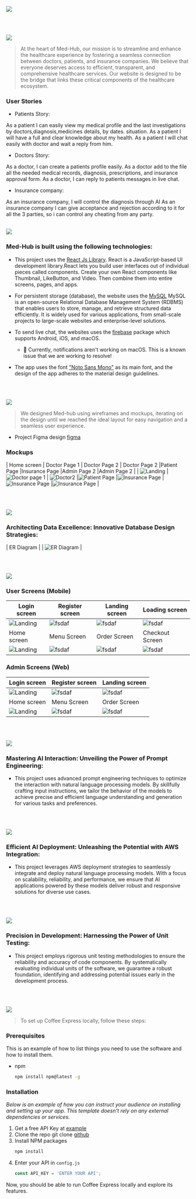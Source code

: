 <img src="./readme/title1.svg"/>

<br><br>

<!-- project philosophy -->
<img src="./readme/title2.svg"/>

> At the heart of Med-Hub, our mission is to streamline and enhance the healthcare experience by fostering a seamless connection between doctors, patients, and insurance companies. We believe that everyone deserves access to efficient, transparent, and comprehensive healthcare services. Our website is designed to be the bridge that links these critical components of the healthcare ecosystem.

### User Stories
- Patients Story:

As a patient I can easily view my medical profile and the last investigations by doctors,diagnosis,medicines details, by dates. situation. 
As a patient  I will have a full and clear knowledge about my health.
As a patient  I will chat easily with doctor and wait a reply from him.

- Doctors Story:

As a doctor, I can create a patients profile easily.
As a doctor add to the file all the needed medical records, diagnosis, prescriptions, and insurance approval form.
As a doctor, I can reply to patients messages in live chat.


- Insurance company:

As an insurance company, I will control the diagnosis through AI
As an insurance company I can give acceptance and rejection according to it for all the 3 parties, so i can control any cheating from any party.
<br><br>
<!-- Tech stack -->
<img src="./readme/title3.svg"/>

###  Med-Hub is built using the following technologies:

- This project uses the [React Js Library](https://react.dev/). React is a JavaScript-based UI development library.React lets you build user interfaces out of individual pieces called components. Create your own React components like Thumbnail, LikeButton, and Video. Then combine them into entire screens, pages, and apps.

- For persistent storage (database), the website uses the [MySQL](https://mysql.com/) MySQL is an open-source Relational Database Management System (RDBMS) that enables users to store, manage, and retrieve structured data efficiently. It is widely used for various applications, from small-scale projects to large-scale websites and enterprise-level solutions.

- To send live chat, the websites uses the [firebase](https://pub.dev/packages/flutter_local_notifications) package which supports Android, iOS, and macOS.
  - 🚨 Currently, notifications aren't working on macOS. This is a known issue that we are working to resolve!
- The app uses the font ["Noto Sans Mono"](https://fonts.googleapis.com/css2?family=Noto+Sans+Mono:wght@100;200;300;400;500;600;700;800;900&display=swap) as its main font, and the design of the app adheres to the material design guidelines.

<br><br>
<!-- UI UX -->
<img src="./readme/title4.svg"/>


> We designed Med-hub using wireframes and mockups, iterating on the design until we reached the ideal layout for easy navigation and a seamless user experience.

- Project Figma design [figma](https://www.figma.com/file/eBXHo0GFfrPXioimSVDsOu/Final-Project?type=design&node-id=45%3A1115&mode=design&t=girWj415tgaPpad2-1)


### Mockups
| Home screen  | Doctor Page 1 | Doctor Page 2 | Doctor Page 2 |Patient Page |Insurance Page |Admin Page 2 |Admin Page 2 |
| ![Landing](./readme/mockups/Home%20Page.png) | ![Doctor page 1](./readme/mockups/Doctor%201%20Page.png) | ![Doctor2](./readme/mockups/Doctor%202%20Page.png) |![Patient Page](./readme/mockups/Patient%20Page.png) |![Insurance Page](./readme/mockups/Insurance%20Page.png) |![Insurance Page](./readme/mockups/Admin%20Page.png) |![Insurance Page](./readme/mockups/Admin%20Pop-Up%20Model.png) |

<br><br>

<!-- Database Design -->
<img src="./readme/title5.svg"/>

###  Architecting Data Excellence: Innovative Database Design Strategies:
| ER Diagram  |
| ![ER Diagram](./readme/ER%20Diagram/med-hub.png) |

<br><br>


<!-- Implementation -->
<img src="./readme/title6.svg"/>


### User Screens (Mobile)
| Login screen  | Register screen | Landing screen | Loading screen |
| ---| ---| ---| ---|
| ![Landing](https://placehold.co/900x1600) | ![fsdaf](https://placehold.co/900x1600) | ![fsdaf](https://placehold.co/900x1600) | ![fsdaf](https://placehold.co/900x1600) |
| Home screen  | Menu Screen | Order Screen | Checkout Screen |
| ![Landing](https://placehold.co/900x1600) | ![fsdaf](https://placehold.co/900x1600) | ![fsdaf](https://placehold.co/900x1600) | ![fsdaf](https://placehold.co/900x1600) |

### Admin Screens (Web)
| Login screen  | Register screen |  Landing screen |
| ---| ---| ---|
| ![Landing](./readme/demo/1440x1024.png) | ![fsdaf](./readme/demo/1440x1024.png) | ![fsdaf](./readme/demo/1440x1024.png) |
| Home screen  | Menu Screen | Order Screen |
| ![Landing](./readme/demo/1440x1024.png) | ![fsdaf](./readme/demo/1440x1024.png) | ![fsdaf](./readme/demo/1440x1024.png) |

<br><br>


<!-- Prompt Engineering -->
<img src="./readme/title7.svg"/>

###  Mastering AI Interaction: Unveiling the Power of Prompt Engineering:

- This project uses advanced prompt engineering techniques to optimize the interaction with natural language processing models. By skillfully crafting input instructions, we tailor the behavior of the models to achieve precise and efficient language understanding and generation for various tasks and preferences.

<br><br>

<!-- AWS Deployment -->
<img src="./readme/title8.svg"/>

###  Efficient AI Deployment: Unleashing the Potential with AWS Integration:

- This project leverages AWS deployment strategies to seamlessly integrate and deploy natural language processing models. With a focus on scalability, reliability, and performance, we ensure that AI applications powered by these models deliver robust and responsive solutions for diverse use cases.

<br><br>

<!-- Unit Testing -->
<img src="./readme/title9.svg"/>

###  Precision in Development: Harnessing the Power of Unit Testing:

- This project employs rigorous unit testing methodologies to ensure the reliability and accuracy of code components. By systematically evaluating individual units of the software, we guarantee a robust foundation, identifying and addressing potential issues early in the development process.

<br><br>


<!-- How to run -->
<img src="./readme/title10.svg"/>

> To set up Coffee Express locally, follow these steps:

### Prerequisites

This is an example of how to list things you need to use the software and how to install them.
* npm
  ```sh
  npm install npm@latest -g
  ```

### Installation

_Below is an example of how you can instruct your audience on installing and setting up your app. This template doesn't rely on any external dependencies or services._

1. Get a free API Key at [example](https://example.com)
2. Clone the repo
   git clone [github](https://github.com/your_username_/Project-Name.git)
3. Install NPM packages
   ```sh
   npm install
   ```
4. Enter your API in `config.js`
   ```js
   const API_KEY = 'ENTER YOUR API';
   ```

Now, you should be able to run Coffee Express locally and explore its features.